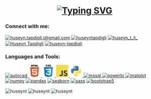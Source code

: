 <h1 align="center"><a href="https://git.io/typing-svg"><img src="https://readme-typing-svg.herokuapp.com?font=Sixtyfour&size=17&pause=1000&color=f3d700&center=true&vCenter=true&multiline=true&random=false&width=435&lines=Hi+%F0%9F%91%8B%2C+I'm+Huseyn+Tapdigli" alt="Typing SVG" /></a></h1>

<h3 align="left">Connect with me:</h3>
<p align="left">
<a href="mailto:huseyn.tapdiqli.i@gmail.com" target="blank"><img align="center"
src="https://upload.wikimedia.org/wikipedia/commons/8/8c/Gmail_Icon_%282013-2020%29.svg"
alt="huseyn.tapdiqli.i@gmail.com" height="30" width="40" /></a>
<a href="https://www.facebook.com/huseyntapdigli/" target="blank"><img align="center"
src="https://raw.githubusercontent.com/rahuldkjain/github-profile-readme-generator/master/src/images/icons/Social/facebook.svg"
alt="huseyntapdigli" height="30" width="40" /></a>
<a href="https://instagram.com/huseyn_t_li_" target="blank"><img align="center"
src="https://raw.githubusercontent.com/rahuldkjain/github-profile-readme-generator/master/src/images/icons/Social/instagram.svg"
alt="huseyn_t_li_" height="30" width="40" /></a>
<a href="https://discord.gg/Huseyn Tapdigli#9261" target="blank"><img align="center"
src="https://raw.githubusercontent.com/rahuldkjain/github-profile-readme-generator/master/src/images/icons/Social/discord.svg"
alt="Huseyn Tapdigli" height="40" width="40" /></a>
<a href="https://www.linkedin.com/in/huseyn-tapdiqli/" target="blank"><img align="center"
src="https://raw.githubusercontent.com/rahuldkjain/github-profile-readme-generator/master/src/images/icons/Social/linked-in-alt.svg"
alt="huseyn-tapdiqli" height="30" width="40" /></a>
</p>

<h3 align="left">Languages and Tools:</h3>
<p align="left">
<a href="https://www.coursera.org/account/accomplishments/verify/BMJ9ZVCLBAC4?utm_source%3Dandroid%26utm_medium%3Dcertificate%26utm_content%3Dcert_image%26utm_campaign%3Dsharing_cta%26utm_product%3Dcourse" target="_blank"> <img src="https://static.wikia.nocookie.net/logopedia/images/6/69/AutoCAD_2017_lockup_OL_stacked_no_year.png" alt="autocad" width="90" height="30" /> </a>
<a href="https://www.w3.org/html/" target="_blank"> <img src="https://raw.githubusercontent.com/devicons/devicon/master/icons/html5/html5-original-wordmark.svg" alt="html5" width="40" height="40" /> </a>
<a href="https://www.w3schools.com/css/" target="_blank"> <img src="https://raw.githubusercontent.com/devicons/devicon/master/icons/css3/css3-original-wordmark.svg" alt="css3" width="40" height="40" /> </a>
<a href="https://developer.mozilla.org/en-US/docs/Web/JavaScript" target="_blank"> <img src="https://raw.githubusercontent.com/devicons/devicon/master/icons/javascript/javascript-original.svg" alt="javascript" width="40" height="40" /> </a>
<a href="https://www.python.org" target="_blank"> <img src="https://raw.githubusercontent.com/devicons/devicon/master/icons/python/python-original.svg" alt="python" width="40" height="40" /> </a>
<a href="https://www.microsoft.com/en-us/sql-server/sql-server-downloads" target="_blank"> <img src="https://www.svgrepo.com/show/303229/microsoft-sql-server-logo.svg" alt="mssql" width="43" height="43" /> </a>
<a href="https://www.microsoft.com/en-us/power-platform/products/power-bi/" target="_blank"> <img src="https://seekvectorlogo.com/wp-content/uploads/2022/02/power-bi-vector-logo-2022.png" alt="powerbi" width="83" height="43" /> </a>
<a href="https://matplotlib.org/" target="_blank"> <img src="https://matplotlib.org/stable/_static/logo2.svg" alt="matplot" width="83" height="43" /></a>
<a href="https://numpy.org/" target="_blank"> <img src="https://upload.wikimedia.org/wikipedia/commons/thumb/3/31/NumPy_logo_2020.svg/1280px-NumPy_logo_2020.svg.png" alt="numpy" width="83" height="43" /></a>
<a href="https://pandas.pydata.org/" target="_blank"> <img src="https://upload.wikimedia.org/wikipedia/commons/thumb/e/ed/Pandas_logo.svg/512px-Pandas_logo.svg.png?20200209204934" alt="pandas" width="83" height="43" /></a>
<a href="https://seaborn.pydata.org/" target="_blank"> <img src="https://seaborn.pydata.org/_static/logo-wide-lightbg.svg" alt="seaborn" width="83" height="43" /></a>
<a href="https://sass-lang.com/" target="_blank"> <img src="https://sass-lang.com/assets/img/logos/logo.svg" alt="sass" width="83" height="43" /></a>
<a href="https://getbootstrap.com/docs/5.0/getting-started/introduction/" target="_blank"><img src="https://upload.wikimedia.org/wikipedia/commons/thumb/b/b2/Bootstrap_logo.svg/1200px-Bootstrap_logo.svg.png" alt="bootstrap5" width="40" height="37" /></a>
</p>

<p>
  <img align="center" style="width:400px" src="https://github-readme-stats.vercel.app/api?username=huseynt&show_icons=true&locale=en&theme=merko" alt="huseynt" />
  <img align="center" style="width:400px; height:167px" src="https://github-readme-stats.vercel.app/api/top-langs?username=huseynt&show_icons=true&locale=en&layout=compact&theme=merko" alt="huseynt" />
  <img align="center" src="https://github-readme-streak-stats.herokuapp.com/?user=huseynt&locale=en&theme=merko" alt="huseynt" />
</p>
